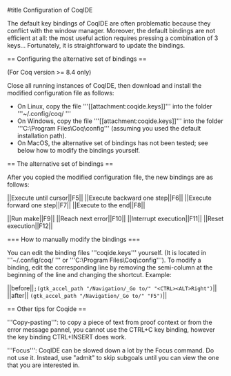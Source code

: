 #title Configuration of CoqIDE 

The default key bindings of CoqIDE are often problematic 
because they conflict with the window manager.
Moreover, the default bindings are not efficient at all: 
the most useful action requires pressing a combination of 3 keys...
Fortunately, it is straightforward to update the bindings.

== Configuring the alternative set of bindings ==

(For Coq version >= 8.4 only)

Close all running instances of CoqIDE, then download and install the modified configuration file as follows:
 
 * On Linux, copy the file '''[[attachment:coqide.keys]]''' into the folder '''~/.config/coq/ ''' 
 * On Windows, copy the file '''[[attachment:coqide.keys]]''' into the folder '''C:\Program Files\Coq\config\''' (assuming you used the default installation path).
 * On MacOS, the alternative set of bindings has not been tested; see below how to modify the bindings yourself.

== The alternative set of bindings ==

After you copied the modified configuration file, the new bindings are as follows:

||Execute until cursor||F5||
||Execute backward one step||F6||
||Execute forward one step||F7||
||Execute to the end||F8||

||Run make||F9||
||Reach next error||F10||
||Interrupt execution||F11||
||Reset execution||F12||

=== How to manually modify the bindings ===

You can edit the binding files '''coqide.keys''' yourself. (It is located in '''~/.config/coq/ ''' or '''C:\Program Files\Coq\config\''').
To modify a binding, edit the corresponding line by removing the semi-column at the beginning of the line and changing the shortcut. 
Example:

||before||`;(gtk_accel_path "/Navigation/_Go to/" "<CTRL><ALT>Right")`||
||after|| `(gtk_accel_path "/Navigation/_Go to/" "F5")`||


== Other tips for Coqide ==

'''Copy-pasting''': to copy a piece of text from proof context or from the error message pannel, you cannot use the CTRL+C key binding, however the key binding CTRL+INSERT does work.

'''Focus''': CoqIDE can be slowed down a lot by the Focus command. Do not use it. Instead, use "admit" to skip subgoals until you can view the one that you are interested in.
